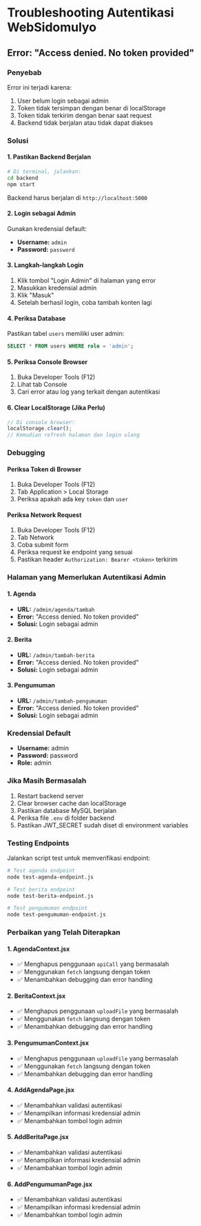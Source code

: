 # Troubleshooting Autentikasi WebSidomulyo

## Error: "Access denied. No token provided"

### Penyebab
Error ini terjadi karena:
1. User belum login sebagai admin
2. Token tidak tersimpan dengan benar di localStorage
3. Token tidak terkirim dengan benar saat request
4. Backend tidak berjalan atau tidak dapat diakses

### Solusi

#### 1. Pastikan Backend Berjalan
```bash
# Di terminal, jalankan:
cd backend
npm start
```

Backend harus berjalan di `http://localhost:5000`

#### 2. Login sebagai Admin
Gunakan kredensial default:
- **Username:** `admin`
- **Password:** `password`

#### 3. Langkah-langkah Login
1. Klik tombol "Login Admin" di halaman yang error
2. Masukkan kredensial admin
3. Klik "Masuk"
4. Setelah berhasil login, coba tambah konten lagi

#### 4. Periksa Database
Pastikan tabel `users` memiliki user admin:
```sql
SELECT * FROM users WHERE role = 'admin';
```

#### 5. Periksa Console Browser
1. Buka Developer Tools (F12)
2. Lihat tab Console
3. Cari error atau log yang terkait dengan autentikasi

#### 6. Clear LocalStorage (Jika Perlu)
   ```javascript
// Di console browser:
   localStorage.clear();
// Kemudian refresh halaman dan login ulang
```

### Debugging

#### Periksa Token di Browser
1. Buka Developer Tools (F12)
2. Tab Application > Local Storage
3. Periksa apakah ada key `token` dan `user`

#### Periksa Network Request
1. Buka Developer Tools (F12)
2. Tab Network
3. Coba submit form
4. Periksa request ke endpoint yang sesuai
5. Pastikan header `Authorization: Bearer <token>` terkirim

### Halaman yang Memerlukan Autentikasi Admin

#### 1. Agenda
- **URL:** `/admin/agenda/tambah`
- **Error:** "Access denied. No token provided"
- **Solusi:** Login sebagai admin

#### 2. Berita
- **URL:** `/admin/tambah-berita`
- **Error:** "Access denied. No token provided"
- **Solusi:** Login sebagai admin

#### 3. Pengumuman
- **URL:** `/admin/tambah-pengumuman`
- **Error:** "Access denied. No token provided"
- **Solusi:** Login sebagai admin

### Kredensial Default
- **Username:** admin
- **Password:** password
- **Role:** admin

### Jika Masih Bermasalah
1. Restart backend server
2. Clear browser cache dan localStorage
3. Pastikan database MySQL berjalan
4. Periksa file `.env` di folder backend
5. Pastikan JWT_SECRET sudah diset di environment variables

### Testing Endpoints
Jalankan script test untuk memverifikasi endpoint:

```bash
# Test agenda endpoint
node test-agenda-endpoint.js

# Test berita endpoint
node test-berita-endpoint.js

# Test pengumuman endpoint
node test-pengumuman-endpoint.js
```

### Perbaikan yang Telah Diterapkan

#### 1. AgendaContext.jsx
- ✅ Menghapus penggunaan `apiCall` yang bermasalah
- ✅ Menggunakan `fetch` langsung dengan token
- ✅ Menambahkan debugging dan error handling

#### 2. BeritaContext.jsx
- ✅ Menghapus penggunaan `uploadFile` yang bermasalah
- ✅ Menggunakan `fetch` langsung dengan token
- ✅ Menambahkan debugging dan error handling

#### 3. PengumumanContext.jsx
- ✅ Menghapus penggunaan `uploadFile` yang bermasalah
- ✅ Menggunakan `fetch` langsung dengan token
- ✅ Menambahkan debugging dan error handling

#### 4. AddAgendaPage.jsx
- ✅ Menambahkan validasi autentikasi
- ✅ Menampilkan informasi kredensial admin
- ✅ Menambahkan tombol login admin

#### 5. AddBeritaPage.jsx
- ✅ Menambahkan validasi autentikasi
- ✅ Menampilkan informasi kredensial admin
- ✅ Menambahkan tombol login admin

#### 6. AddPengumumanPage.jsx
- ✅ Menambahkan validasi autentikasi
- ✅ Menampilkan informasi kredensial admin
- ✅ Menambahkan tombol login admin 